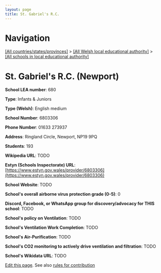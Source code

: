 ```yaml
---
layout: page
title: St. Gabriel's R.C.
---
```

# Navigation

[[All countries/states/provinces]](../../..) > [[All Welsh local educational authority]](../..) > [[All schools in local educational authority]](..)

# St. Gabriel's R.C. (Newport)

**School LEA number**: 680

**Type**: Infants & Juniors

**Type (Welsh)**: English medium

**School Number**: 6803306

**Phone Number**: 01633 273937

**Address**: Ringland Circle, Newport, NP19 9PQ

**Students**: 193

**Wikipedia URL**: TODO

**Estyn (Schools Inspectorate) URL**: [https://www.estyn.gov.wales/provider/6803306](https://www.estyn.gov.wales/provider/6803306)

**School Website**: TODO

**School's overall airborne virus protection grade (0-5)**: 0

**Discord, Facebook, or WhatsApp group for discovery/advocacy for THIS school**: TODO

**School's policy on Ventilation**: TODO

**School's Ventilation Work Completion**: TODO

**School's Air-Purification**: TODO

**School's CO2 monitoring to actively drive ventilation and filtration**: TODO

**School's Wikidata URL**: TODO




[Edit this page](https://github.com/ventilate-schools/Wales/edit/prif/./Newport/St._Gabriel's_R.C..md). See also [rules for contribution](../../../contribution-rules/)
